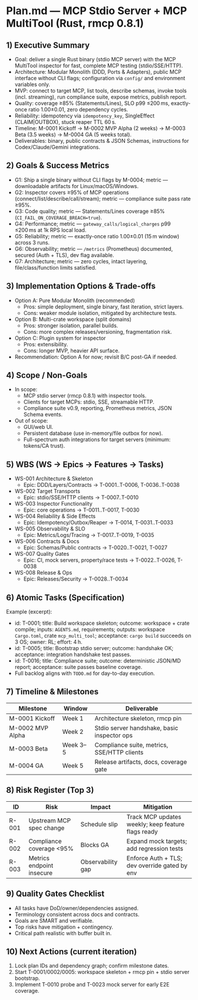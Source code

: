 # Plan.md — MCP Stdio Server + MCP MultiTool (Rust, rmcp 0.8.1)

## 1) Executive Summary
- Goal: deliver a single Rust binary (stdio MCP server) with the MCP MultiTool inspector for fast, complete MCP testing (stdio/SSE/HTTP).
- Architecture: Modular Monolith (DDD, Ports & Adapters), public MCP interface without CLI flags; configuration via `config/` and environment variables only.
- MVP: connect to target MCP, list tools, describe schemas, invoke tools (incl. streaming), run compliance suite, expose metrics, publish report.
- Quality: coverage ≥85% (Statements/Lines), SLO p99 ≤200 ms, exactly-once ratio 1.00±0.01, zero dependency cycles.
- Reliability: idempotency via `idempotency_key`, SingleEffect (CLAIM|OUTBOX), stuck reaper TTL 60 s.
- Timeline: M-0001 Kickoff → M-0002 MVP Alpha (2 weeks) → M-0003 Beta (3.5 weeks) → M-0004 GA (5 weeks total).
- Deliverables: binary, public contracts & JSON Schemas, instructions for Codex/Claude/Gemini integrations.

## 2) Goals & Success Metrics
- G1: Ship a single binary without CLI flags by M-0004; metric — downloadable artifacts for Linux/macOS/Windows.
- G2: Inspector covers ≥95% of MCP operations (connect/list/describe/call/stream); metric — compliance suite pass rate ≥95%.
- G3: Code quality; metric — Statements/Lines coverage ≥85% (`CI_FAIL_ON_COVERAGE_BREACH=true`).
- G4: Performance; metric — `gateway_calls/logical_charges` p99 ≤200 ms at 1k RPS local load.
- G5: Reliability; metric — exactly-once ratio 1.00±0.01 (15 m window) across 3 runs.
- G6: Observability; metric — `/metrics` (Prometheus) documented, secured (Auth + TLS), dev flag available.
- G7: Architecture; metric — zero cycles, intact layering, file/class/function limits satisfied.

## 3) Implementation Options & Trade-offs
- Option A: Pure Modular Monolith (recommended)
  - Pros: simple deployment, single binary, fast iteration, strict layers.
  - Cons: weaker module isolation, mitigated by architecture tests.
- Option B: Multi-crate workspace (split domains)
  - Pros: stronger isolation, parallel builds.
  - Cons: more complex releases/versioning, fragmentation risk.
- Option C: Plugin system for inspector
  - Pros: extensibility.
  - Cons: longer MVP, heavier API surface.
- Recommendation: Option A for now; revisit B/C post-GA if needed.

## 4) Scope / Non-Goals
- In scope:
  - MCP stdio server (rmcp 0.8.1) with inspector tools.
  - Clients for target MCPs: stdio, SSE, streamable HTTP.
  - Compliance suite v0.9, reporting, Prometheus metrics, JSON Schema events.
- Out of scope:
  - GUI/web UI.
  - Persistent database (use in-memory/file outbox for now).
  - Full-spectrum auth integrations for target servers (minimum: tokens/CA trust).

## 5) WBS (WS → Epics → Features → Tasks)
- WS-001 Architecture & Skeleton
  - Epic: DDD/Layers/Contracts → T-0001..T-0006, T-0036..T-0038
- WS-002 Target Transports
  - Epic: stdio/SSE/HTTP clients → T-0007..T-0010
- WS-003 Inspector Functionality
  - Epic: core operations → T-0011..T-0017, T-0030
- WS-004 Reliability & Side Effects
  - Epic: Idempotency/Outbox/Reaper → T-0014, T-0031..T-0033
- WS-005 Observability & SLO
  - Epic: Metrics/Logs/Tracing → T-0017..T-0019, T-0035
- WS-006 Contracts & Docs
  - Epic: Schemas/Public contracts → T-0020..T-0021, T-0027
- WS-007 Quality Gates
  - Epic: CI, mock servers, property/race tests → T-0022..T-0026, T-0038
- WS-008 Release & Ops
  - Epic: Releases/Security → T-0028..T-0034

## 6) Atomic Tasks (Specification)
Example (excerpt):
- id: T-0001; title: Build workspace skeleton; outcome: workspace + crate compile; inputs: `AGENTS.md`, requirements; outputs: workspace `Cargo.toml`, crate `mcp_multi_tool`; acceptance: `cargo build` succeeds on 3 OS; owner: RL; effort: 4 h.
- id: T-0005; title: Bootstrap stdio server; outcome: handshake OK; acceptance: integration handshake test passes.
- id: T-0016; title: Compliance suite; outcome: deterministic JSON/MD report; acceptance: suite passes baseline coverage.
- Full backlog aligns with `TODO.md` for day-to-day execution.

## 7) Timeline & Milestones
| Milestone | Window | Deliverable |
| --- | --- | --- |
| M-0001 Kickoff | Week 1 | Architecture skeleton, rmcp pin |
| M-0002 MVP Alpha | Week 2 | Stdio server handshake, basic inspector ops |
| M-0003 Beta | Week 3–5 | Compliance suite, metrics, SSE/HTTP clients |
| M-0004 GA | Week 5 | Release artifacts, docs, coverage gate |

## 8) Risk Register (Top 3)
| ID | Risk | Impact | Mitigation |
| --- | --- | --- | --- |
| R-001 | Upstream MCP spec change | Schedule slip | Track MCP updates weekly; keep feature flags ready |
| R-002 | Compliance coverage <95% | Blocks GA | Expand mock targets; add regression tests |
| R-003 | Metrics endpoint insecure | Observability gap | Enforce Auth + TLS; dev override gated by env |

## 9) Quality Gates Checklist
- All tasks have DoD/owner/dependencies assigned.
- Terminology consistent across docs and contracts.
- Goals are SMART and verifiable.
- Top risks have mitigation + contingency.
- Critical path realistic with buffer built in.

## 10) Next Actions (current iteration)
1. Lock plan IDs and dependency graph; confirm milestone dates.
2. Start T-0001/0002/0005: workspace skeleton + rmcp pin + stdio server bootstrap.
3. Implement T-0010 probe and T-0023 mock server for early E2E coverage.

